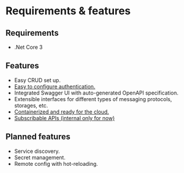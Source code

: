 # Requirements & features

## Requirements

* .Net Core 3

## Features

* Easy CRUD set up.
* [Easy to configure authentication.](guides/authentication.md)
* Integrated Swagger UI with auto-generated OpenAPI specification.
* Extensible interfaces for different types of messaging protocols, storages, etc.
* [Containerized and ready for the cloud.](deployment.md)
* [Subscribable APIs \(internal only for now\)](guides/messaging/resourceeventlisteners.md)

## Planned features

* Service discovery.
* Secret management.
* Remote config with hot-reloading.

